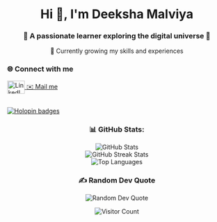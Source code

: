 <!DOCTYPE html>
<html lang="en">
<head>
  <meta charset="UTF-8">
  <meta name="viewport" content="width=device-width, initial-scale=1.0">
</head>
<body>
  <h1 align="center">Hi 👋, I'm Deeksha Malviya</h1>
  <h3 align="center">🌟 A passionate learner exploring the digital universe 🚀</h3>
  
  <p align="center">🌱 Currently growing my skills and experiences</p>

  <h3 align="left">🌐 Connect with me </h3>
  <p align="left">
    <a href="https://www.linkedin.com/in/deeksha-malviya-6a7a24244/" target="_blank">
      <img align="center" src="https://raw.githubusercontent.com/rahuldkjain/github-profile-readme-generator/master/src/images/icons/Social/linked-in-alt.svg" alt="LinkedIn" height="30" width="40" />
    </a>
    <a href="mailto:deekshamalviya.in@gmail.com" target="_blank">✉️ Mail me</a>
  </p>
  
  <br>

  <a href="https://holopin.me/deekshamalviya" align="center">
    <img src="https://holopin.me/deekshamalviya" alt="Holopin badges">
  </a>

  <h3 align="center">📊 GitHub Stats:</h3>
  <p align="center">
    <img src="https://github-readme-stats.vercel.app/api?username=DeekshaMalviya&theme=dark&hide_border=false&include_all_commits=false&count_private=false" alt="GitHub Stats"><br/>
    <img src="https://github-readme-streak-stats.herokuapp.com/?user=DeekshaMalviya&theme=dark&hide_border=false" alt="GitHub Streak Stats"><br/>
    <img src="https://github-readme-stats.vercel.app/api/top-langs/?username=DeekshaMalviya&theme=dark&hide_border=false&include_all_commits=false&count_private=false&layout=compact" alt="Top Languages">
  </p>

  <h3 align="center">✍️ Random Dev Quote</h3>
  <p align="center">
    <img src="https://quotes-github-readme.vercel.app/api?type=horizontal&theme=radical" alt="Random Dev Quote">
  </p>

  <div align="center">
    <img src="https://visitcount.itsvg.in/api?id=DeekshaMalviya&icon=9&color=0" alt="Visitor Count">
  </div>
</body>
</html>
